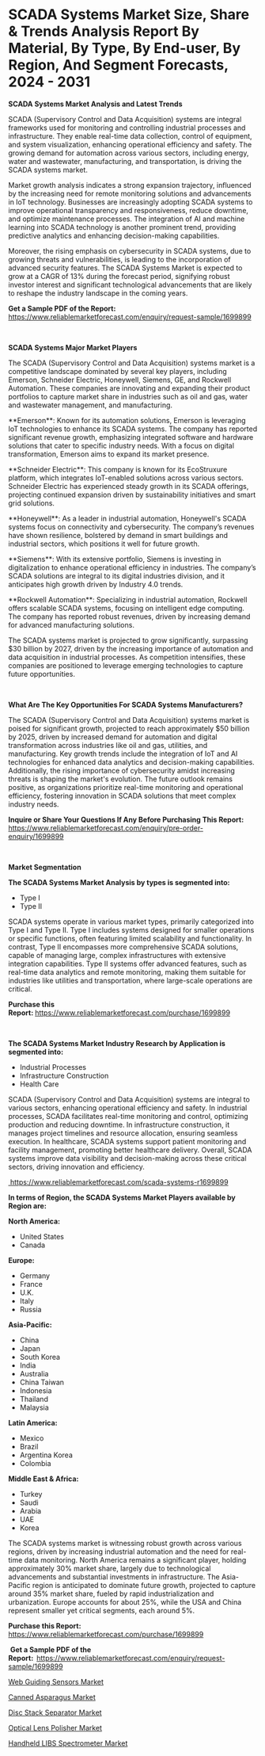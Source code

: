 <p><h1>SCADA Systems Market Size, Share & Trends Analysis Report By Material, By Type, By End-user, By Region, And Segment Forecasts, 2024 - 2031</h1></p><p><strong>SCADA Systems Market Analysis and Latest Trends</strong></p>
<p><p>SCADA (Supervisory Control and Data Acquisition) systems are integral frameworks used for monitoring and controlling industrial processes and infrastructure. They enable real-time data collection, control of equipment, and system visualization, enhancing operational efficiency and safety. The growing demand for automation across various sectors, including energy, water and wastewater, manufacturing, and transportation, is driving the SCADA systems market.</p><p>Market growth analysis indicates a strong expansion trajectory, influenced by the increasing need for remote monitoring solutions and advancements in IoT technology. Businesses are increasingly adopting SCADA systems to improve operational transparency and responsiveness, reduce downtime, and optimize maintenance processes. The integration of AI and machine learning into SCADA technology is another prominent trend, providing predictive analytics and enhancing decision-making capabilities.</p><p>Moreover, the rising emphasis on cybersecurity in SCADA systems, due to growing threats and vulnerabilities, is leading to the incorporation of advanced security features. The SCADA Systems Market is expected to grow at a CAGR of 13% during the forecast period, signifying robust investor interest and significant technological advancements that are likely to reshape the industry landscape in the coming years.</p></p>
<p><strong>Get a Sample PDF of the Report:&nbsp;</strong> <a href="https://www.reliablemarketforecast.com/enquiry/request-sample/1699899?utm_campaign=1771&utm_medium=2&utm_source=Github&utm_content=ia&utm_term=21102024&utm_id=scada-systems">https://www.reliablemarketforecast.com/enquiry/request-sample/1699899</a></p>
<p>&nbsp;</p>
<p><strong>SCADA Systems Major Market Players</strong></p>
<p><p>The SCADA (Supervisory Control and Data Acquisition) systems market is a competitive landscape dominated by several key players, including Emerson, Schneider Electric, Honeywell, Siemens, GE, and Rockwell Automation. These companies are innovating and expanding their product portfolios to capture market share in industries such as oil and gas, water and wastewater management, and manufacturing.</p><p>**Emerson**: Known for its automation solutions, Emerson is leveraging IoT technologies to enhance its SCADA systems. The company has reported significant revenue growth, emphasizing integrated software and hardware solutions that cater to specific industry needs. With a focus on digital transformation, Emerson aims to expand its market presence.</p><p>**Schneider Electric**: This company is known for its EcoStruxure platform, which integrates IoT-enabled solutions across various sectors. Schneider Electric has experienced steady growth in its SCADA offerings, projecting continued expansion driven by sustainability initiatives and smart grid solutions. </p><p>**Honeywell**: As a leader in industrial automation, Honeywell's SCADA systems focus on connectivity and cybersecurity. The company’s revenues have shown resilience, bolstered by demand in smart buildings and industrial sectors, which positions it well for future growth.</p><p>**Siemens**: With its extensive portfolio, Siemens is investing in digitalization to enhance operational efficiency in industries. The company’s SCADA solutions are integral to its digital industries division, and it anticipates high growth driven by Industry 4.0 trends.</p><p>**Rockwell Automation**: Specializing in industrial automation, Rockwell offers scalable SCADA systems, focusing on intelligent edge computing. The company has reported robust revenues, driven by increasing demand for advanced manufacturing solutions.</p><p>The SCADA systems market is projected to grow significantly, surpassing $30 billion by 2027, driven by the increasing importance of automation and data acquisition in industrial processes. As competition intensifies, these companies are positioned to leverage emerging technologies to capture future opportunities.</p></p>
<p>&nbsp;</p>
<p><strong>What Are The Key Opportunities For SCADA Systems Manufacturers?</strong></p>
<p><p>The SCADA (Supervisory Control and Data Acquisition) systems market is poised for significant growth, projected to reach approximately $50 billion by 2025, driven by increased demand for automation and digital transformation across industries like oil and gas, utilities, and manufacturing. Key growth trends include the integration of IoT and AI technologies for enhanced data analytics and decision-making capabilities. Additionally, the rising importance of cybersecurity amidst increasing threats is shaping the market's evolution. The future outlook remains positive, as organizations prioritize real-time monitoring and operational efficiency, fostering innovation in SCADA solutions that meet complex industry needs.</p></p>
<p><strong>Inquire or Share Your Questions If Any Before Purchasing This Report:</strong> <a href="https://www.reliablemarketforecast.com/enquiry/pre-order-enquiry/1699899?utm_campaign=1771&utm_medium=2&utm_source=Github&utm_content=ia&utm_term=21102024&utm_id=scada-systems">https://www.reliablemarketforecast.com/enquiry/pre-order-enquiry/1699899</a></p>
<p>&nbsp;</p>
<p><strong>Market Segmentation</strong></p>
<p><strong>The SCADA Systems Market Analysis by types is segmented into:</strong></p>
<p><ul><li>Type I</li><li>Type II</li></ul></p>
<p><p>SCADA systems operate in various market types, primarily categorized into Type I and Type II. Type I includes systems designed for smaller operations or specific functions, often featuring limited scalability and functionality. In contrast, Type II encompasses more comprehensive SCADA solutions, capable of managing large, complex infrastructures with extensive integration capabilities. Type II systems offer advanced features, such as real-time data analytics and remote monitoring, making them suitable for industries like utilities and transportation, where large-scale operations are critical.</p></p>
<p><strong>Purchase this Report:&nbsp;</strong><a href="https://www.reliablemarketforecast.com/purchase/1699899?utm_campaign=1771&utm_medium=2&utm_source=Github&utm_content=ia&utm_term=21102024&utm_id=scada-systems">https://www.reliablemarketforecast.com/purchase/1699899</a></p>
<p>&nbsp;</p>
<p><strong>The SCADA Systems Market Industry Research by Application is segmented into:</strong></p>
<p><ul><li>Industrial Processes</li><li>Infrastructure Construction</li><li>Health Care</li></ul></p>
<p><p>SCADA (Supervisory Control and Data Acquisition) systems are integral to various sectors, enhancing operational efficiency and safety. In industrial processes, SCADA facilitates real-time monitoring and control, optimizing production and reducing downtime. In infrastructure construction, it manages project timelines and resource allocation, ensuring seamless execution. In healthcare, SCADA systems support patient monitoring and facility management, promoting better healthcare delivery. Overall, SCADA systems improve data visibility and decision-making across these critical sectors, driving innovation and efficiency.</p></p>
<p><a href="https://www.reliablemarketforecast.com/scada-systems-r1699899?utm_campaign=1771&utm_medium=2&utm_source=Github&utm_content=ia&utm_term=21102024&utm_id=scada-systems">&nbsp;https://www.reliablemarketforecast.com/scada-systems-r1699899</a></p>
<p><strong>In terms of Region, the SCADA Systems Market Players available by Region are:</strong></p>
<p>
    <p> <strong> North America: </strong>
        <ul>
            <li>United States</li>
            <li>Canada</li>
        </ul>
        </p> 
    <p> <strong> Europe: </strong>
        <ul>
            <li>Germany</li>
            <li>France</li>
            <li>U.K.</li>
            <li>Italy</li>
            <li>Russia</li>
        </ul>
        </p> 
    <p> <strong> Asia-Pacific: </strong>
        <ul>
            <li>China</li>
            <li>Japan</li>
            <li>South Korea</li>
            <li>India</li>
            <li>Australia</li>
            <li>China Taiwan</li>
            <li>Indonesia</li>
            <li>Thailand</li>
            <li>Malaysia</li>
        </ul>
        </p> 
    <p> <strong> Latin America: </strong>
        <ul>
            <li>Mexico</li>
            <li>Brazil</li>
            <li>Argentina Korea</li>
            <li>Colombia</li>
        </ul>
        </p> 
    <p> <strong> Middle East & Africa: </strong>
        <ul>
            <li>Turkey</li>
            <li>Saudi</li>
            <li>Arabia</li>
            <li>UAE</li>
            <li>Korea</li>
        </ul>
    </p>
    </p>
<p><p>The SCADA systems market is witnessing robust growth across various regions, driven by increasing industrial automation and the need for real-time data monitoring. North America remains a significant player, holding approximately 30% market share, largely due to technological advancements and substantial investments in infrastructure. The Asia-Pacific region is anticipated to dominate future growth, projected to capture around 35% market share, fueled by rapid industrialization and urbanization. Europe accounts for about 25%, while the USA and China represent smaller yet critical segments, each around 5%.</p></p>
<p><strong>Purchase this Report: </strong><a href="https://www.reliablemarketforecast.com/purchase/1699899?utm_campaign=1771&utm_medium=2&utm_source=Github&utm_content=ia&utm_term=21102024&utm_id=scada-systems">https://www.reliablemarketforecast.com/purchase/1699899</a></p>
<p>&nbsp;<strong>Get a Sample PDF of the Report:&nbsp;&nbsp;</strong><a href="https://www.reliablemarketforecast.com/enquiry/request-sample/1699899?utm_campaign=1771&utm_medium=2&utm_source=Github&utm_content=ia&utm_term=21102024&utm_id=scada-systems">https://www.reliablemarketforecast.com/enquiry/request-sample/1699899</a></p>
<p><strong></strong></p>
<p><p><a href="https://www.linkedin.com/pulse/strategic-roadmap-success-global-web-guiding-sensors-market-sopwf?utm_campaign=1771&utm_medium=2&utm_source=Github&utm_content=ia&utm_term=21102024&utm_id=scada-systems">Web Guiding Sensors Market</a></p><p><a href="https://www.linkedin.com/pulse/canned-asparagus-market-trends-detailed-study-its-segmentation-ictpe?utm_campaign=1771&utm_medium=2&utm_source=Github&utm_content=ia&utm_term=21102024&utm_id=scada-systems">Canned Asparagus Market</a></p><p><a href="https://www.linkedin.com/pulse/disc-stack-separator-market-velocity-43-cagr-trajectory-2024-2031-vro5f?utm_campaign=1771&utm_medium=2&utm_source=Github&utm_content=ia&utm_term=21102024&utm_id=scada-systems">Disc Stack Separator Market</a></p><p><a href="https://www.linkedin.com/pulse/optical-lens-polisher-market-global-share-ranking-overall-ccjbf?utm_campaign=1771&utm_medium=2&utm_source=Github&utm_content=ia&utm_term=21102024&utm_id=scada-systems">Optical Lens Polisher Market</a></p><p><a href="https://www.linkedin.com/pulse/handheld-libs-spectrometer-market-shifts-strategic-analysis-wsxif?utm_campaign=1771&utm_medium=2&utm_source=Github&utm_content=ia&utm_term=21102024&utm_id=scada-systems">Handheld LIBS Spectrometer Market</a></p></p>